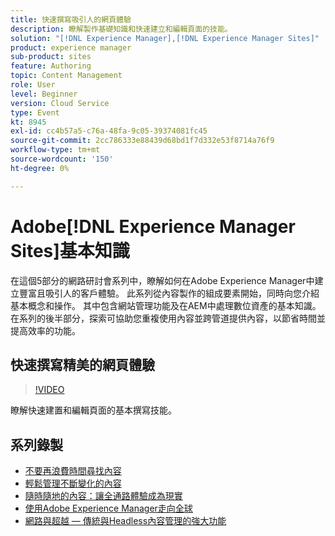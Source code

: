 ```yaml
---
title: 快速撰寫吸引人的網頁體驗
description: 瞭解製作基礎知識和快速建立和編輯頁面的技能。
solution: "[!DNL Experience Manager],[!DNL Experience Manager Sites]"
product: experience manager
sub-product: sites
feature: Authoring
topic: Content Management
role: User
level: Beginner
version: Cloud Service
type: Event
kt: 8945
exl-id: cc4b57a5-c76a-48fa-9c05-39374081fc45
source-git-commit: 2cc786333e88439d68bd1f7d332e53f8714a76f9
workflow-type: tm+mt
source-wordcount: '150'
ht-degree: 0%

---
```


# Adobe[!DNL Experience Manager Sites]基本知識

在這個5部分的網路研討會系列中，瞭解如何在Adobe Experience Manager中建立豐富且吸引人的客戶體驗。 此系列從內容製作的組成要素開始，同時向您介紹基本概念和操作。 其中包含網站管理功能及在AEM中處理數位資產的基本知識。 在系列的後半部分，探索可協助您重複使用內容並跨管道提供內容，以節省時間並提高效率的功能。

## 快速撰寫精美的網頁體驗

>[!VIDEO](https://video.tv.adobe.com/v/337014/?quality=12&learn=on&hidetitle=true)

瞭解快速建置和編輯頁面的基本撰寫技能。

## 系列錄製

* [不要再浪費時間尋找內容](media-library-administration.md)
* [輕鬆管理不斷變化的內容](collaboration-tools.md)
* [隨時隨地的內容：讓全通路體驗成為現實](omnichannel-experiences.md)
* [使用Adobe Experience Manager走向全球](multi-site-management-web-translation.md)
* [網路與超越 — 傳統與Headless內容管理的強大功能](traditional-headless-content-management.md)
